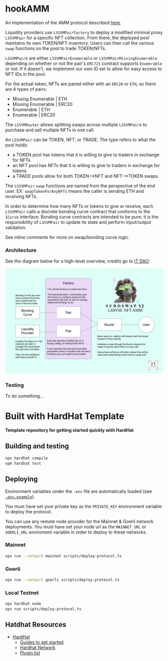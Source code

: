 # hookAMM

An implementation of the AMM protocol described [here](https://blog.0xmons.xyz/83017366310).

Liquidity providers use `LSSVMPairFactory` to deploy a modified minimal proxy `LSSVMPair` for a specific NFT collection. From there, the deployed pool maintains its own TOKEN/NFT inventory. Users can then call the various `swap` functions on the pool to trade TOKEN/NFTs.

`LSSVMPair`s are either `LSSVMPairEnumerable` or `LSSVMPairMissingEnumerable` depending on whether or not the pair's `ERC721` contract supports `Enumerable` or not. If it doesn't, we implement our own ID set to allow for easy access to NFT IDs in the pool.

For the actual token, NFTs are paired either with an `ERC20` or `ETH`, so there are 4 types of pairs:

* Missing Enumerable | ETH
* Missing Enumerable | ERC20
* Enumerable | ETH
* Enumerable | ERC20

The `LSSVMRouter` allows splitting swaps across multiple `LSSVMPair`s to purchase and sell multiple NFTs in one call.

An `LSSVMPair` can be TOKEN, NFT, or TRADE. 
The type refers to what the pool holds:
- a TOKEN pool has tokens that it is willing to give to traders in exchange for NFTs
- an NFT pool has NFTs that it is willing to give to traders in exchange for tokens
- a TRADE pools allow for both TOKEN-->NFT and NFT-->TOKEN swaps.

The `LSSVMPair` `swap` functions are named from the perspective of the end user. EX: `swapTokenForAnyNFTs` means the caller is sending ETH and receiving NFTs.

In order to determine how many NFTs or tokens to give or receive, each `LSSVMPair` calls a discrete bonding curve contract that conforms to the `ICurve` interface. Bonding curve contracts are intended to be pure; it is the responsibility of `LSSVMPair` to update its state and perform input/output validation.

See inline comments for more on swap/bonding curve logic. 

### Architecture

See the diagram below for a high-level overview, credits go to [IT DAO](https://twitter.com/InfoTokenDAO):

![overview of lssvm architecture](./sudo-diagram.png)

### Testing

To do something...

# Built with HardHat Template

**Template repository for getting started quickly with HardHat**

## Building and testing

```sh
npx hardhat compile
npm hardhat test
```

## Deploying

Environment variables under the `.env` file are automatically loaded (see [`.env.example`](./.env.example)).

You must have set your private key as the `PRIVATE_KEY` environment variable to deploy the protocol.

You can use any remote node provider for the Mainnet & Goerli network deployments.
You must have set your node url as the `MAINNET_URL` or `GOERLI_URL` enviroment variable in order to
deploy to these networks.

### Mainnet

```sh
npx run --network mainnet scripts/deploy-protocol.ts
```

### Goerli

```sh
npx run --network goerli scripts/deploy-protocol.ts
```

### Local Testnet

```sh
npx hardhat node
npx run scripts/deploy-protocol.ts
```

## Hatdhat Resources

* [HardHat](https://hardhat.org/)
    * [Guides to get started](https://hardhat.org/hardhat-runner/docs/getting-started#overview)
    * [Hardhat Network](https://hardhat.org/hardhat-network/docs/overview)
    * [Plugin list](https://hardhat.org/hardhat-runner/plugins)